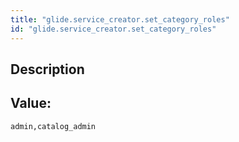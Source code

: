 ```yaml
---
title: "glide.service_creator.set_category_roles"
id: "glide.service_creator.set_category_roles"
---
```

## Description



## Value: 
```
admin,catalog_admin
```